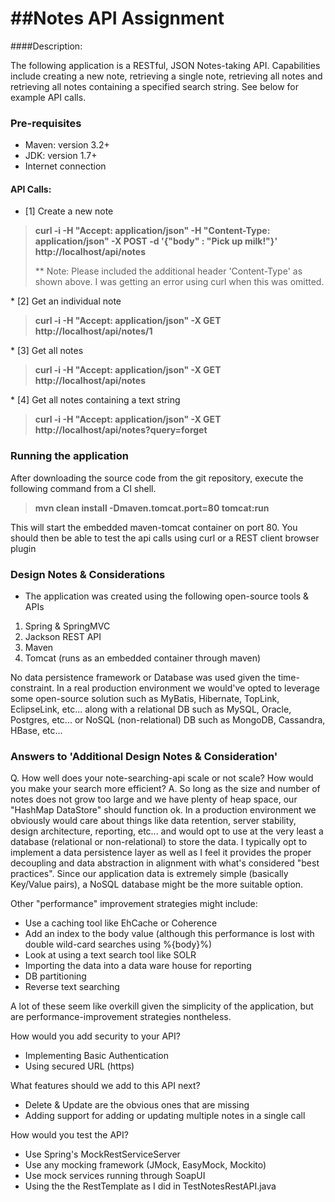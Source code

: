 ##Notes API Assignment
=========================

####Description:

The following application is a RESTful, JSON Notes-taking API.  Capabilities include creating a new note, retrieving a single note, retrieving all notes and retrieving all notes containing a specified search string.  See below for example API calls.

### Pre-requisites
* Maven: version 3.2+
* JDK: version 1.7+
* Internet connection 

#### API Calls:

* [1] Create a new note
<blockquote><strong>curl -i -H "Accept: application/json" -H "Content-Type: application/json" -X POST -d '{"body" : "Pick up milk!"}' http://localhost/api/notes</strong>
<p>** Note: Please included the additional header 'Content-Type' as shown above.  I was getting an error using curl when this was omitted.</p></blockquote>
* [2] Get an individual note 
<strong><blockquote>curl -i -H "Accept: application/json" -X GET http://localhost/api/notes/1</blockquote></strong>
* [3] Get all notes
<strong><blockquote>curl -i -H "Accept: application/json" -X GET http://localhost/api/notes</blockquote></strong>
* [4] Get all notes containing a text string
<strong><blockquote>curl -i -H "Accept: application/json" -X GET http://localhost/api/notes?query=forget</blockquote></strong>

### Running the application
After downloading the source code from the git repository, execute the following command from a CI shell.

<strong><blockquote>mvn clean install -Dmaven.tomcat.port=80 tomcat:run</blockquote></strong>

This will start the embedded maven-tomcat container on port 80.  You should then be able to test the api calls using curl or a REST client browser plugin 


### Design Notes & Considerations
* The application was created using the following open-source tools & APIs
1) Spring & SpringMVC
2) Jackson REST API
3) Maven
4) Tomcat (runs as an embedded container through maven)

No data persistence framework or Database was used given the time-constraint.  In a real production environment we would've opted to leverage some open-source solution such as MyBatis, Hibernate, TopLink, EclipseLink, etc... along with a relational DB such as MySQL, Oracle, Postgres, etc... or NoSQL (non-relational) DB such as MongoDB, Cassandra, HBase, etc...

### Answers to 'Additional Design Notes & Consideration'

Q.  How well does your note-searching-api scale or not scale? How would you make your search more efficient?
A.  So long as the size and number of notes does not grow too large and we have plenty of heap space, our "HashMap DataStore" should function ok.  In a production environment we obviously would care about things like data retention, server stability, design architecture, reporting, etc... and would opt to use at the very least a database (relational or non-relational) to store the data.  I typically opt to implement a data persistence layer as well as I feel it provides the proper decoupling and data abstraction in alignment with what's considered "best practices".  Since our application data is extremely simple (basically Key/Value pairs), a NoSQL database might be the more suitable option.

Other "performance" improvement strategies might include:

* Use a caching tool like EhCache or Coherence
* Add an index to the body value (although this performance is lost with double wild-card searches using %{body}%)
* Look at using a text search tool like SOLR
* Importing the data into a data ware house for reporting
* DB partitioning
* Reverse text searching

A lot of these seem like overkill given the simplicity of the application, but are performance-improvement strategies nontheless.

How would you add security to your API?
* Implementing Basic Authentication
* Using secured URL (https)

What features should we add to this API next?
* Delete & Update are the obvious ones that are missing
* Adding support for adding or updating multiple notes in a single call

How would you test the API?
* Use Spring's MockRestServiceServer
* Use any mocking framework (JMock, EasyMock, Mockito)
* Use mock services running through SoapUI
* Using the the RestTemplate as I did in TestNotesRestAPI.java